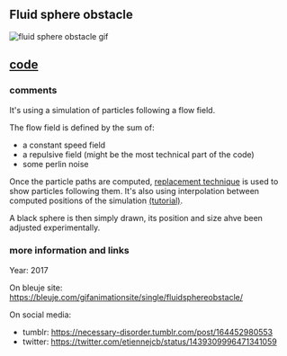 ## Fluid sphere obstacle

![fluid sphere obstacle gif](https://bleuje.com/gifset/2017/2017_22_sphereagainsflow_v2.gif)

## [code](https://github.com/Bleuje/processing-animations-code/blob/main/code/fluidsphereobstacle/fluidsphereobstacle.pde)

### comments

It's using a simulation of particles following a flow field.

The flow field is defined by the sum of:
- a constant speed field
- a repulsive field (might be the most technical part of the code)
- some perlin noise

Once the particle paths are computed, [replacement technique](https://bleuje.com/tutorial4/) is used to show particles following them. It's also using interpolation between computed positions of the simulation [(tutorial)](https://bleuje.com/tutorial7/).

A black sphere is then simply drawn, its position and size ahve been adjusted experimentally.

### more information and links

Year: 2017

On bleuje site: https://bleuje.com/gifanimationsite/single/fluidsphereobstacle/

On social media:
 - tumblr: https://necessary-disorder.tumblr.com/post/164452980553
 - twitter: https://twitter.com/etiennejcb/status/1439309996471341059
